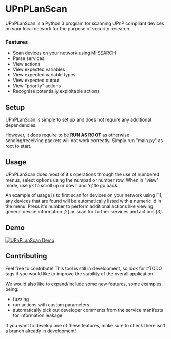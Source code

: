 # UPnPLanScan
UPnPLanScan is a Python 3 program for scanning UPnP compliant devices on your local network for the purpose
of security research.

### Features
- Scan devices on your network using M-SEARCH
- Parse services
- View actions
- View expected variables
- View expected variable types
- View expected output
- View "priority" actions
- Recognise potentially exploitable actions

## Setup
UPnPLanScan is simple to set up and does not require any additional dependencies.

However, it does require to be **RUN AS ROOT** as otherwise sending/receiving packets will not work correctly.
Simply run "main.py" as root to start.

## Usage
UPnPLanScan does most of it's operations through the use of numbered menus, select options using the numpad or number row.
When in "view" mode, use j/k to scroll up or down and 'q' to go back.

An example of usage is to first scan for devices on your network using [1], any devices that are found will be automatically
listed with a numeric id in the menu. Press it's number to perform additional actions like viewing general device information [2]
or scan for further services and actions [3].

## Demo
[![UPnPLanScan Demo](http://i.imgur.com/cjSqaK1.png)](https://www.youtube.com/watch?v=NjcHfEYuTA8)

## Contributing
Feel free to contribute! This tool is still in development, so look for #TODO tags if you would like to improve the stability of the overall application.

We would also like to expand/include some new features, some examples being:
- fuzzing
- run actions with custom parameters
- automatically pick out developer comments from the service manifests for information leakage

If you want to develop one of these features, make sure to check there isn't a branch already in development!
